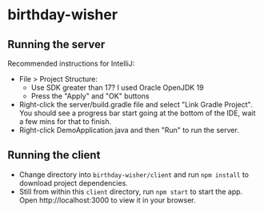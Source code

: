 # birthday-wisher

## Running the server
Recommended instructions for IntelliJ:
* File > Project Structure:
    * Use SDK greater than 17? I used Oracle OpenJDK 19
    * Press the "Apply" and "OK" buttons
* Right-click the server/build.gradle file and select "Link Gradle Project". You should see a progress bar start going
  at the bottom of the IDE, wait a few mins for that to finish.
* Right-click DemoApplication.java and then "Run" to run the server.

## Running the client
* Change directory into `birthday-wisher/client` and run `npm install` to download project dependencies.
* Still from within this `client` directory, run `npm start` to start the app. Open http://localhost:3000 to view it in your browser.